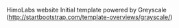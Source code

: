 HimoLabs website
Initial template powered by Greyscale (http://startbootstrap.com/template-overviews/grayscale/)